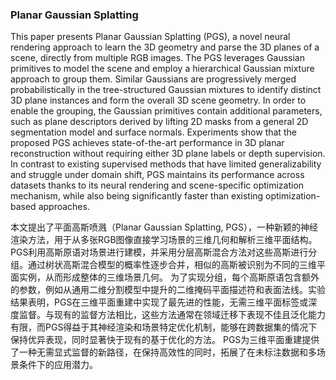 ### Planar Gaussian Splatting

This paper presents Planar Gaussian Splatting (PGS), a novel neural rendering approach to learn the 3D geometry and parse the 3D planes of a scene, directly from multiple RGB images. The PGS leverages Gaussian primitives to model the scene and employ a hierarchical Gaussian mixture approach to group them. Similar Gaussians are progressively merged probabilistically in the tree-structured Gaussian mixtures to identify distinct 3D plane instances and form the overall 3D scene geometry. In order to enable the grouping, the Gaussian primitives contain additional parameters, such as plane descriptors derived by lifting 2D masks from a general 2D segmentation model and surface normals. Experiments show that the proposed PGS achieves state-of-the-art performance in 3D planar reconstruction without requiring either 3D plane labels or depth supervision. In contrast to existing supervised methods that have limited generalizability and struggle under domain shift, PGS maintains its performance across datasets thanks to its neural rendering and scene-specific optimization mechanism, while also being significantly faster than existing optimization-based approaches.

本文提出了平面高斯喷溅（Planar Gaussian Splatting, PGS），一种新颖的神经渲染方法，用于从多张RGB图像直接学习场景的三维几何和解析三维平面结构。PGS利用高斯原语对场景进行建模，并采用分层高斯混合方法对这些高斯进行分组。通过树状高斯混合模型的概率性逐步合并，相似的高斯被识别为不同的三维平面实例，从而形成整体的三维场景几何。
为了实现分组，每个高斯原语包含额外的参数，例如从通用二维分割模型中提升的二维掩码平面描述符和表面法线。实验结果表明，PGS在三维平面重建中实现了最先进的性能，无需三维平面标签或深度监督。与现有的监督方法相比，这些方法通常在领域迁移下表现不佳且泛化能力有限，而PGS得益于其神经渲染和场景特定优化机制，能够在跨数据集的情况下保持优异表现，同时显著快于现有的基于优化的方法。
PGS为三维平面重建提供了一种无需显式监督的新路径，在保持高效性的同时，拓展了在未标注数据和多场景条件下的应用潜力。

